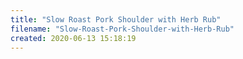 ```yaml
---
title: "Slow Roast Pork Shoulder with Herb Rub"
filename: "Slow-Roast-Pork-Shoulder-with-Herb-Rub"
created: 2020-06-13 15:18:19
---
```

